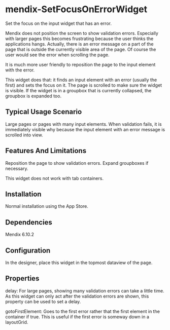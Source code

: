 mendix-SetFocusOnErrorWidget
==============================

Set the focus on the input widget that has an error.

Mendix does not position the screen to show validation errors. Especially with larger pages this becomes frustrating because the user thinks the applications hangs. Actually, there is an error message on a part of the page that is outside the currently visible area of the page.
Of course the user would see the error when scrolling the page.

It is much more user friendly to reposition the page to the input element with the error.

This widget does that: it finds an input element with an error (usually the first) and sets the focus on it. The page is scrolled to make sure the widget is visible. If the widget is in a groupbox that is currently collapsed, the groupbox is expanded too.

## Typical Usage Scenario
Large pages or pages with many input elements. When validation fails, it is immediately visible why because the input element with an error message is scrolled into view.

## Features And Limitations
Reposition the page to show validation errors. Expand groupboxes if necessary.

This widget does not work with tab containers.

## Installation
Normal installation using the App Store.

## Dependencies
Mendix 6.10.2

## Configuration
In the designer, place this widget in the topmost dataview of the page.

## Properties
delay: For large pages, showing many validation errors can take a little time. As this widget can only act after the validation errors are shown, this property can be used to set a delay.

gotoFirstElement: Goes to the first error rather that the first element in the container if true. This is useful if the first error is someway down in a layoutGrid.

